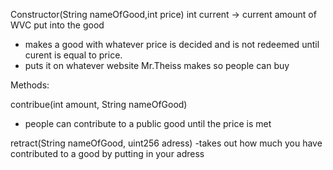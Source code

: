 Constructor(String nameOfGood,int price)
int current -> current amount of WVC put into the good
- makes a good with whatever price is decided and is not redeemed until curent is equal to price.
- puts it on whatever website Mr.Theiss makes so people can buy

Methods:


contribue(int amount, String nameOfGood)
- people can contribute to a public good until the price is met

retract(String nameOfGood, uint256 adress)
-takes out how much you have contributed to a good by putting in your adress